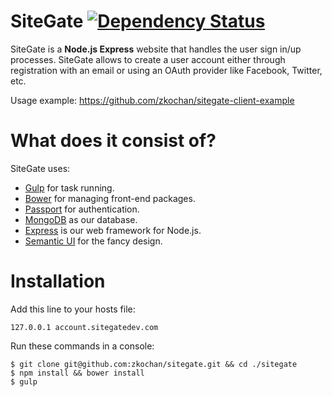 SiteGate [![Dependency Status](https://david-dm.org/zkochan/sitegate/status.svg?style=flat)](https://david-dm.org/zkochan/sitegate)
========

SiteGate is a **Node.js Express** website that handles the user sign in/up processes. SiteGate allows to create a user account either through registration with an email or using an OAuth provider like Facebook, Twitter, etc.

Usage example: https://github.com/zkochan/sitegate-client-example

What does it consist of?
========

SiteGate uses:

* [Gulp](http://gulpjs.com/) for task running.
* [Bower](http://bower.io/) for managing front-end packages.
* [Passport](http://passportjs.org/) for authentication.
* [MongoDB](http://www.mongodb.org/downloads) as our database.
* [Express](http://expressjs.com/) is our web framework for Node.js.
* [Semantic UI](http://semantic-ui.com/) for the fancy design.
 
Installation
========
Add this line to your hosts file:
```
127.0.0.1 account.sitegatedev.com
```
Run these commands in a console:
````
$ git clone git@github.com:zkochan/sitegate.git && cd ./sitegate
$ npm install && bower install
$ gulp
````
